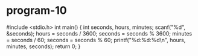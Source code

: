 # program-10
#include <stdio.h>
int main() {
    int seconds, hours, minutes;
    scanf("%d", &seconds);
    hours = seconds / 3600;
    seconds = seconds % 3600;
    minutes = seconds / 60;
    seconds = seconds % 60;
    printf("%d:%d:%d\n", hours, minutes, seconds);
    return 0;
}
